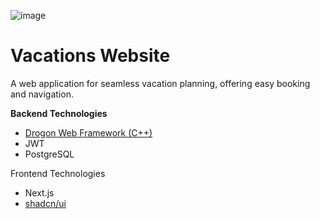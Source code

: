 
![image](https://github.com/user-attachments/assets/ab83a1f2-40a9-4568-9c48-7939dbca6d9e)

# Vacations Website
A web application for seamless vacation planning, offering easy booking and navigation. 

**Backend Technologies**
- [Drogon Web Framework (C++)](https://drogon.org/)
- JWT
- PostgreSQL

Frontend Technologies
- Next.js
- [shadcn/ui](https://ui.shadcn.com/)
